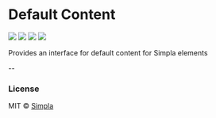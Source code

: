 # Default Content
![][bower-badge] [![][travis-badge]][travis-url] [![][bowerdeps-badge]][bowerdeps-url] [![][npmdevdeps-badge]][npmdevdeps-url]

Provides an interface for default content for Simpla elements

--

### License

MIT © [Simpla](admin@simpla.io)

[bower-badge]: https://img.shields.io/bower/v/default-content.svg
[travis-badge]: https://img.shields.io/travis/simplaio/default-content.svg
[travis-url]: https://travis-ci.org/simplaio/default-content
[bowerdeps-badge]: https://img.shields.io/gemnasium/simplaio/default-content.svg
[bowerdeps-url]: https://gemnasium.com/bower/default-content
[npmdevdeps-badge]: https://img.shields.io/david/dev/simplaio/default-content.svg?theme=shields.io
[npmdevdeps-url]: https://david-dm.org/simplaio/default-content#info=devDependencies
